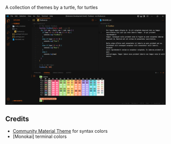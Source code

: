 A collection of themes by a turtle, for turtles

![Editor Screenshot](images/screenshots/editor.png)

## Credits

- [Community Material Theme](https://marketplace.visualstudio.com/items?itemName=Equinusocio.vsc-community-material-theme)
  for syntax colors
- [Monokai] terminal colors
